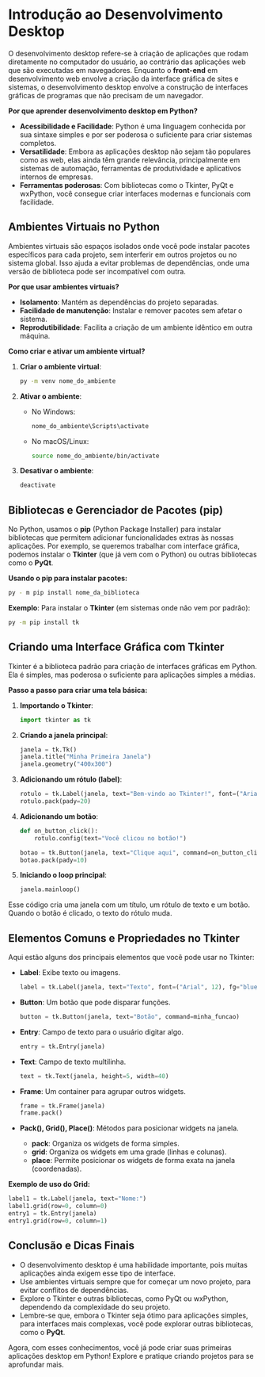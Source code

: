 # Introdução ao Desenvolvimento Desktop

O desenvolvimento desktop refere-se à criação de aplicações que rodam diretamente no computador do usuário, ao contrário das aplicações web que são executadas em navegadores. Enquanto o **front-end** em desenvolvimento web envolve a criação da interface gráfica de sites e sistemas, o desenvolvimento desktop envolve a construção de interfaces gráficas de programas que não precisam de um navegador.

**Por que aprender desenvolvimento desktop em Python?**

- **Acessibilidade e Facilidade**: Python é uma linguagem conhecida por sua sintaxe simples e por ser poderosa o suficiente para criar sistemas completos.
- **Versatilidade**: Embora as aplicações desktop não sejam tão populares como as web, elas ainda têm grande relevância, principalmente em sistemas de automação, ferramentas de produtividade e aplicativos internos de empresas.
- **Ferramentas poderosas**: Com bibliotecas como o Tkinter, PyQt e wxPython, você consegue criar interfaces modernas e funcionais com facilidade.

## Ambientes Virtuais no Python

Ambientes virtuais são espaços isolados onde você pode instalar pacotes específicos para cada projeto, sem interferir em outros projetos ou no sistema global. Isso ajuda a evitar problemas de dependências, onde uma versão de biblioteca pode ser incompatível com outra.

**Por que usar ambientes virtuais?**

- **Isolamento**: Mantém as dependências do projeto separadas.
- **Facilidade de manutenção**: Instalar e remover pacotes sem afetar o sistema.
- **Reprodutibilidade**: Facilita a criação de um ambiente idêntico em outra máquina.

**Como criar e ativar um ambiente virtual?**

1. **Criar o ambiente virtual**:

   ```bash
   py -m venv nome_do_ambiente
   ```

2. **Ativar o ambiente**:

   - No Windows:

     ```bash
     nome_do_ambiente\Scripts\activate
     ```

   - No macOS/Linux:

     ```bash
     source nome_do_ambiente/bin/activate
     ```

3. **Desativar o ambiente**:

   ```bash
   deactivate
   ```

## Bibliotecas e Gerenciador de Pacotes (pip)

No Python, usamos o **pip** (Python Package Installer) para instalar bibliotecas que permitem adicionar funcionalidades extras às nossas aplicações. Por exemplo, se queremos trabalhar com interface gráfica, podemos instalar o **Tkinter** (que já vem com o Python) ou outras bibliotecas como o **PyQt**.

**Usando o pip para instalar pacotes:**

```bash
py - m pip install nome_da_biblioteca
```

**Exemplo**: Para instalar o **Tkinter** (em sistemas onde não vem por padrão):

```bash
py -m pip install tk
```

## Criando uma Interface Gráfica com Tkinter

Tkinter é a biblioteca padrão para criação de interfaces gráficas em Python. Ela é simples, mas poderosa o suficiente para aplicações simples a médias.

**Passo a passo para criar uma tela básica:**

1. **Importando o Tkinter**:

   ```python
   import tkinter as tk
   ```

2. **Criando a janela principal**:

   ```python
   janela = tk.Tk()
   janela.title("Minha Primeira Janela")
   janela.geometry("400x300")
   ```

3. **Adicionando um rótulo (label)**:

   ```python
   rotulo = tk.Label(janela, text="Bem-vindo ao Tkinter!", font=("Arial", 14))
   rotulo.pack(pady=20)
   ```

4. **Adicionando um botão**:

   ```python
   def on_button_click():
       rotulo.config(text="Você clicou no botão!")

   botao = tk.Button(janela, text="Clique aqui", command=on_button_click)
   botao.pack(pady=10)
   ```

5. **Iniciando o loop principal**:

   ```python
   janela.mainloop()
   ```

Esse código cria uma janela com um título, um rótulo de texto e um botão. Quando o botão é clicado, o texto do rótulo muda.

## Elementos Comuns e Propriedades no Tkinter

Aqui estão alguns dos principais elementos que você pode usar no Tkinter:

- **Label**: Exibe texto ou imagens.

  ```python
  label = tk.Label(janela, text="Texto", font=("Arial", 12), fg="blue")
  ```

- **Button**: Um botão que pode disparar funções.

  ```python
  button = tk.Button(janela, text="Botão", command=minha_funcao)
  ```

- **Entry**: Campo de texto para o usuário digitar algo.

  ```python
  entry = tk.Entry(janela)
  ```

- **Text**: Campo de texto multilinha.

  ```python
  text = tk.Text(janela, height=5, width=40)
  ```

- **Frame**: Um container para agrupar outros widgets.

  ```python
  frame = tk.Frame(janela)
  frame.pack()
  ```

- **Pack(), Grid(), Place()**: Métodos para posicionar widgets na janela.
  - **pack**: Organiza os widgets de forma simples.
  - **grid**: Organiza os widgets em uma grade (linhas e colunas).
  - **place**: Permite posicionar os widgets de forma exata na janela (coordenadas).

**Exemplo de uso do Grid:**

```python
label1 = tk.Label(janela, text="Nome:")
label1.grid(row=0, column=0)
entry1 = tk.Entry(janela)
entry1.grid(row=0, column=1)
```

## Conclusão e Dicas Finais

- O desenvolvimento desktop é uma habilidade importante, pois muitas aplicações ainda exigem esse tipo de interface.
- Use ambientes virtuais sempre que for começar um novo projeto, para evitar conflitos de dependências.
- Explore o Tkinter e outras bibliotecas, como PyQt ou wxPython, dependendo da complexidade do seu projeto.
- Lembre-se que, embora o Tkinter seja ótimo para aplicações simples, para interfaces mais complexas, você pode explorar outras bibliotecas, como o **PyQt**.

Agora, com esses conhecimentos, você já pode criar suas primeiras aplicações desktop em Python! Explore e pratique criando projetos para se aprofundar mais.
